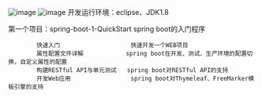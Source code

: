 ![image](https://github.com/timebusker/spring-boot/raw/master/static/logo.png?raw=true)
![image](https://github.com/timebusker/spring-boot/raw/master/static/spring-boot.png?raw=true)
开发运行环境：eclipse、JDK1.8				   
					   
第一个项目：spring-boot-1-QuickStart spring boot的入门程序
            
			快速入门                    快速开发一个WEB项目
			属性配置文件详解            spring boot在开发、测试、生产环境的配置切换，自定义属性的配置
			构建RESTful API与单元测试   spring boot对RESTful API的支持
			开发Web应用                 spring boot对Thymeleaf、FreeMarker模板引擎的支持